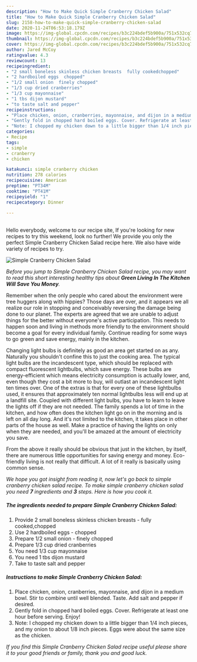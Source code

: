 ```yaml
---
description: "How to Make Quick Simple Cranberry Chicken Salad"
title: "How to Make Quick Simple Cranberry Chicken Salad"
slug: 2158-how-to-make-quick-simple-cranberry-chicken-salad
date: 2020-11-24T06:53:18.179Z
image: https://img-global.cpcdn.com/recipes/b3c224bdef5b900a/751x532cq70/simple-cranberry-chicken-salad-recipe-main-photo.jpg
thumbnail: https://img-global.cpcdn.com/recipes/b3c224bdef5b900a/751x532cq70/simple-cranberry-chicken-salad-recipe-main-photo.jpg
cover: https://img-global.cpcdn.com/recipes/b3c224bdef5b900a/751x532cq70/simple-cranberry-chicken-salad-recipe-main-photo.jpg
author: Jared McCoy
ratingvalue: 4.3
reviewcount: 13
recipeingredient:
- "2 small boneless skinless chicken breasts  fully cookedchopped"
- "2 hardboiled eggs  chopped"
- "1/2 small onion  finely chopped"
- "1/3 cup dried cranberries"
- "1/3 cup mayonnaise"
- "1 tbs dijon mustard"
- "to taste salt and pepper"
recipeinstructions:
- "Place chicken, onion, cranberries, mayonnaise, and dijon in a medium bowl. Stir to combine until well blended. Taste. Add salt and pepper if desired."
- "Gently fold in chopped hard boiled eggs. Cover. Refrigerate at least one hour before serving. Enjoy!"
- "Note: I chopped my chicken down to a little bigger than 1/4 inch pieces, and my onion to about 1/8 inch pieces. Eggs were about the same size as the chicken."
categories:
- Recipe
tags:
- simple
- cranberry
- chicken

katakunci: simple cranberry chicken 
nutrition: 278 calories
recipecuisine: American
preptime: "PT34M"
cooktime: "PT41M"
recipeyield: "1"
recipecategory: Dinner

---
```

<br>
Hello everybody, welcome to our recipe site, If you're looking for new recipes to try this weekend, look no further! We provide you only the perfect Simple Cranberry Chicken Salad recipe here. We also have wide variety of recipes to try.
<br>


![Simple Cranberry Chicken Salad](https://img-global.cpcdn.com/recipes/b3c224bdef5b900a/751x532cq70/simple-cranberry-chicken-salad-recipe-main-photo.jpg)

<i>Before you jump to Simple Cranberry Chicken Salad recipe, you may want to read this short interesting healthy tips about 
<strong>Green Living In The Kitchen Will Save You Money</strong>.</i>
</br>

Remember when the only people who cared about the environment were tree huggers along with hippies? Those days are over, and it appears we all realize our role in stopping and conceivably reversing the damage being done to our planet. The experts are agreed that we are unable to adjust things for the better without everyone's active participation. This needs to happen soon and living in methods more friendly to the environment should become a goal for every individual family. Continue reading for some ways to go green and save energy, mainly in the kitchen.

Changing light bulbs is definitely as good an area get started on as any. Naturally you shouldn't confine this to just the cooking area. The typical light bulbs are the incandescent type, which should be replaced with compact fluorescent lightbulbs, which save energy. These bulbs are energy-efficient which means electricity consumption is actually lower, and, even though they cost a bit more to buy, will outlast an incandescent light ten times over. One of the extras is that for every one of these lightbulbs used, it ensures that approximately ten normal lightbulbs less will end up at a landfill site. Coupled with different light bulbs, you have to learn to leave the lights off if they are not needed. The family spends a lot of time in the kitchen, and how often does the kitchen light go on in the morning and is left on all day long. And it's not limited to the kitchen, it takes place in other parts of the house as well. Make a practice of having the lights on only when they are needed, and you'll be amazed at the amount of electricity you save.

From the above it really should be obvious that just in the kitchen, by itself, there are numerous little opportunities for saving energy and money. Eco-friendly living is not really that difficult. A lot of it really is basically using common sense.


<i>We hope you got insight from reading it, now let's go back to simple cranberry chicken salad recipe. To make simple cranberry chicken salad you need <strong>7</strong> ingredients and <strong>3</strong> steps. Here is how you cook it.
</i>

##### The ingredients needed to prepare Simple Cranberry Chicken Salad:

1. Provide 2 small boneless skinless chicken breasts - fully cooked,chopped
1. Use 2 hardboiled eggs - chopped
1. Prepare 1/2 small onion - finely chopped
1. Prepare 1/3 cup dried cranberries
1. You need 1/3 cup mayonnaise
1. You need 1 tbs dijon mustard
1. Take to taste salt and pepper


##### Instructions to make Simple Cranberry Chicken Salad:

1. Place chicken, onion, cranberries, mayonnaise, and dijon in a medium bowl. Stir to combine until well blended. Taste. Add salt and pepper if desired.
1. Gently fold in chopped hard boiled eggs. Cover. Refrigerate at least one hour before serving. Enjoy!
1. Note: I chopped my chicken down to a little bigger than 1/4 inch pieces, and my onion to about 1/8 inch pieces. Eggs were about the same size as the chicken.


<i>If you find this Simple Cranberry Chicken Salad recipe useful please share it to your good friends or family, thank you and good luck.</i>
